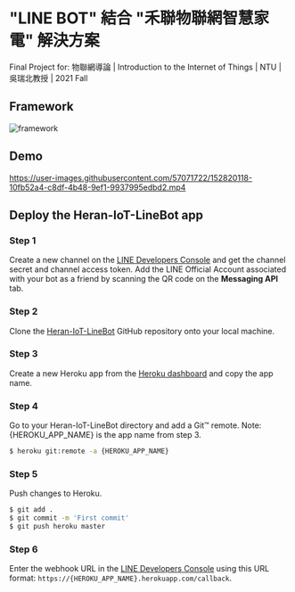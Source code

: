 # "LINE BOT" 結合 "禾聯物聯網智慧家電" 解決方案

Final Project for: 物聯網導論 | Introduction to the Internet of Things | NTU | 吳瑞北教授 | 2021 Fall

## Framework

![framework](https://user-images.githubusercontent.com/57071722/152819616-0091c2d1-f90e-4e3b-b696-96fcd5411763.jpg)

## Demo

https://user-images.githubusercontent.com/57071722/152820118-10fb52a4-c8df-4b48-9ef1-9937995edbd2.mp4

## Deploy the Heran-IoT-LineBot app

### Step 1

Create a new channel on the [LINE Developers Console](https://developers.line.biz/console/) and get the channel secret and channel access token. Add the LINE Official Account associated with your bot as a friend by scanning the QR code on the **Messaging API** tab.

### Step 2

Clone the [Heran-IoT-LineBot](https://github.com/alvin870203/Heran-IoT-LineBot) GitHub repository onto your local machine.

### Step 3

Create a new Heroku app from the [Heroku dashboard](https://dashboard.heroku.com/) and copy the app name.

### Step 4

Go to your Heran-IoT-LineBot directory and add a Git™ remote. Note: {HEROKU_APP_NAME} is the app name from step 3.

```sh
$ heroku git:remote -a {HEROKU_APP_NAME}
```

### Step 5

Push changes to Heroku.
```sh
$ git add .
$ git commit -m 'First commit'
$ git push heroku master
```

### Step 6

Enter the webhook URL in the [LINE Developers Console](https://developers.line.biz/console/) using this URL format: ```https://{HEROKU_APP_NAME}.herokuapp.com/callback```.
